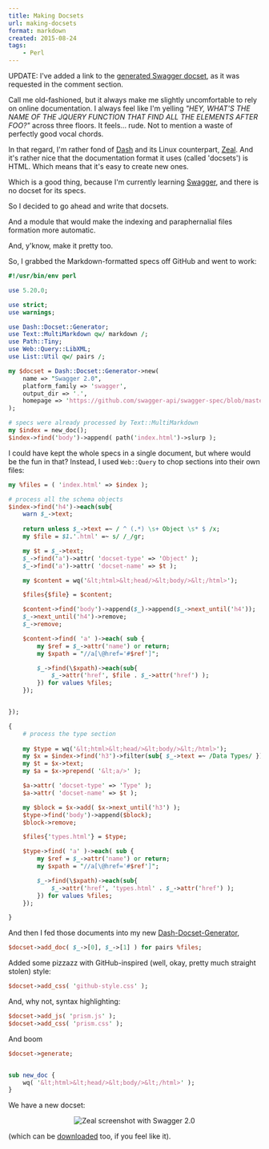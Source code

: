 ```yaml
---
title: Making Docsets
url: making-docsets
format: markdown
created: 2015-08-24
tags:
    - Perl
---
```


UPDATE: I've added a link to the [generated Swagger docset](./swagger_2_0.tgz), as it was requested
in the comment section.

Call me old-fashioned, but it always make me slightly uncomfortable to rely on
online
documentation. I always feel like I'm yelling *"HEY, WHAT'S THE NAME OF THE
JQUERY FUNCTION THAT FIND ALL THE ELEMENTS AFTER FOO?"* across three floors.
It feels... rude. Not to mention a waste of perfectly good vocal chords.

In that regard, I'm rather fond of [Dash][dash] and its Linux counterpart,
[Zeal][zeal]. And it's rather nice that the documentation format it uses
(called 'docsets') is
HTML. Which means that it's easy to create new ones.

Which is a good thing, because I'm currently learning [Swagger][swagger], and
there is no docset for its specs.

So I decided to go ahead and write that docsets.

And a module that would make the indexing and paraphernalial files formation
more automatic.

And, y'know, make it pretty too.

So, I grabbed the Markdown-formatted specs off GitHub and went to work:

```perl
#!/usr/bin/env perl 

use 5.20.0;

use strict;
use warnings;

use Dash::Docset::Generator;
use Text::MultiMarkdown qw/ markdown /;
use Path::Tiny;
use Web::Query::LibXML;
use List::Util qw/ pairs /;

my $docset = Dash::Docset::Generator->new( 
    name => "Swagger 2.0",
    platform_family => 'swagger',
    output_dir => '.',
    homepage => 'https://github.com/swagger-api/swagger-spec/blob/master/versions/2.0.md',
);

# specs were already processed by Text::MultiMarkdown
my $index = new_doc();
$index->find('body')->append( path('index.html')->slurp );

```

I could have kept the whole specs in a single document, but where would be the
fun in that? Instead, I used `Web::Query` to chop sections into their own
files:

```perl
my %files = ( 'index.html' => $index );

# process all the schema objects
$index->find('h4')->each(sub{
    warn $_->text;
        
    return unless $_->text =~ / ^ (.*) \s+ Object \s* $ /x;
    my $file = $1.'.html' =~ s/ /_/gr;

    my $t = $_->text;
    $_->find('a')->attr( 'docset-type' => 'Object' );
    $_->find('a')->attr( 'docset-name' => $t );

    my $content = wq('&lt;html>&lt;head/>&lt;body/>&lt;/html>');

    $files{$file} = $content;

    $content->find('body')->append($_)->append($_->next_until('h4'));
    $_->next_until('h4')->remove;
    $_->remove;

    $content->find( 'a' )->each( sub {
        my $ref = $_->attr('name') or return;
        my $xpath = "//a[\@href='#$ref']";

        $_->find(\$xpath)->each(sub{
            $_->attr('href', $file . $_->attr('href') );
        }) for values %files;
    });


});

{
    # process the type section
    
    my $type = wq('&lt;html>&lt;head/>&lt;body/>&lt;/html>');
    my $x = $index->find('h3')->filter(sub{ $_->text =~ /Data Types/ });
    my $t = $x->text;
    my $a = $x->prepend( '&lt;a/>' );

    $a->attr( 'docset-type' => 'Type' );
    $a->attr( 'docset-name' => $t );

    my $block = $x->add( $x->next_until('h3') );
    $type->find('body')->append($block);
    $block->remove;

    $files{'types.html'} = $type;

    $type->find( 'a' )->each( sub {
        my $ref = $_->attr('name') or return;
        my $xpath = "//a[\@href='#$ref']";

        $_->find(\$xpath)->each(sub{
            $_->attr('href', 'types.html' . $_->attr('href') );
        }) for values %files;
    });

}

```

And then I fed those documents into my new
[Dash-Docset-Generator](http://github.com/yanick/Dash-Docset-Generator),

```perl
$docset->add_doc( $_->[0], $_->[1] ) for pairs %files;
```

Added some pizzazz with GitHub-inspired (well, okay, pretty much straight
stolen) style:

```perl
$docset->add_css( 'github-style.css' );
```

And, why not, syntax highlighting:

```perl
$docset->add_js( 'prism.js' );
$docset->add_css( 'prism.css' );
```

And boom

```perl
$docset->generate;


sub new_doc {
    wq( '&lt;html>&lt;head/>&lt;body/>&lt;/html>' );
}

```

We have a new docset:

<div align="center">
<img src="__ENTRY_DIR__/zeal.png" alt="Zeal screenshot with Swagger 2.0" />
</div>

(which can be [downloaded](./swagger_2_0.tgz) too, if you feel like it).



  [dash]: https://kapeli.com/dash
  [zeal]: http://zealdocs.org/
  [swagger]: http://swagger.io/
